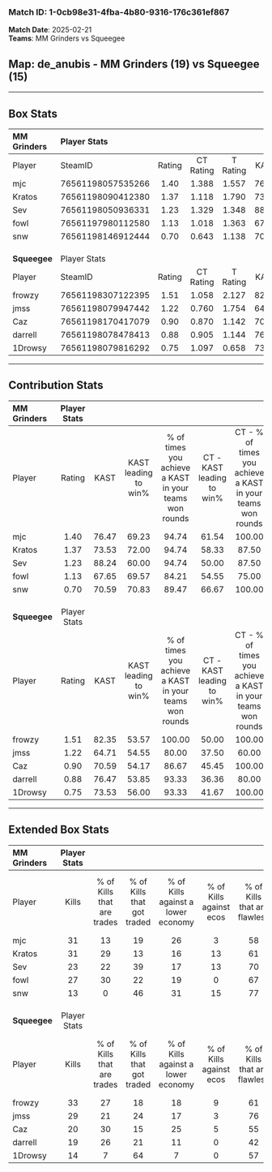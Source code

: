 ### Match ID: 1-0cb98e31-4fba-4b80-9316-176c361ef867  
**Match Date**: 2025-02-21  
**Teams**: MM Grinders vs Squeegee  

## **Map**: de_anubis - MM Grinders (19) vs Squeegee (15)  
---  

## Box Stats  

| **MM Grinders** | Player Stats      |        |           |          |       |       |       |         |        |      |     |
| :- | :- | :-: | :-: | :-: | :-: | :-: | :-: | :-: | :-: | :-: | :-: |
| Player          | SteamID           | Rating | CT Rating | T Rating | KAST  |  ADR  | Kills | Assists | Deaths | K/D  | HS% |
| mjc             | 76561198057535266 |  1.40  |   1.388   |  1.557   | 76.47 | 85.8  |  31   |    6    |   19   | 1.63 | 54  |
| Kratos          | 76561198090412380 |  1.37  |   1.118   |  1.790   | 73.53 | 89.7  |  31   |    8    |   21   | 1.48 | 38  |
| Sev             | 76561198050936331 |  1.23  |   1.329   |  1.348   | 88.24 | 79.9  |  23   |   19    |   24   | 0.96 | 47  |
| fowl            | 76561197980112580 |  1.13  |   1.018   |  1.363   | 67.65 | 74.8  |  27   |    4    |   23   | 1.17 | 29  |
| snw             | 76561198146912444 |  0.70  |   0.643   |  1.138   | 70.59 | 65.5  |  13   |   14    |   29   | 0.45 | 61  |
|                 |                   |        |           |          |       |       |       |         |        |      |     |
|                 |                   |        |           |          |       |       |       |         |        |      |     |
|                 |                   |        |           |          |       |       |       |         |        |      |     |
| **Squeegee**    | Player Stats      |        |           |          |       |       |       |         |        |      |     |
| Player          | SteamID           | Rating | CT Rating | T Rating | KAST  |  ADR  | Kills | Assists | Deaths | K/D  | HS% |
| frowzy          | 76561198307122395 |  1.51  |   1.058   |  2.127   | 82.35 | 105.1 |  33   |   10    |   23   | 1.43 | 24  |
| jmss            | 76561198079947442 |  1.22  |   0.760   |  1.754   | 64.71 | 99.7  |  29   |    3    |   24   | 1.21 | 27  |
| Caz             | 76561198170417079 |  0.90  |   0.870   |  1.142   | 70.59 | 62.7  |  20   |    8    |   26   | 0.77 | 40  |
| darrell         | 76561198078478413 |  0.88  |   0.905   |  1.144   | 76.47 | 55.5  |  19   |    8    |   27   | 0.70 | 73  |
| 1Drowsy         | 76561198079816292 |  0.75  |   1.097   |  0.658   | 73.53 | 59.4  |  14   |    6    |   26   | 0.54 | 57  |
---  

## Contribution Stats  

| **MM Grinders** | Player Stats |       |                      |                                                        |                           |                                                             |                          |                                                            |
| :- | :-: | :-: | :-: | :-: | :-: | :-: | :-: | :-: |
| Player          |    Rating    | KAST  | KAST leading to win% | % of times you achieve a KAST in your teams won rounds | CT - KAST leading to win% | CT - % of times you achieve a KAST in your teams won rounds | T - KAST leading to win% | T - % of times you achieve a KAST in your teams won rounds |
| mjc             |     1.40     | 76.47 |        69.23         |                         94.74                          |           61.54           |                           100.00                            |          76.92           |                           90.91                            |
| Kratos          |     1.37     | 73.53 |        72.00         |                         94.74                          |           58.33           |                            87.50                            |          84.62           |                           100.00                           |
| Sev             |     1.23     | 88.24 |        60.00         |                         94.74                          |           50.00           |                            87.50                            |          68.75           |                           100.00                           |
| fowl            |     1.13     | 67.65 |        69.57         |                         84.21                          |           54.55           |                            75.00                            |          83.33           |                           90.91                            |
| snw             |     0.70     | 70.59 |        70.83         |                         89.47                          |           66.67           |                           100.00                            |          75.00           |                           81.82                            |
|                 |              |       |                      |                                                        |                           |                                                             |                          |                                                            |
|                 |              |       |                      |                                                        |                           |                                                             |                          |                                                            |
|                 |              |       |                      |                                                        |                           |                                                             |                          |                                                            |
| **Squeegee**    | Player Stats |       |                      |                                                        |                           |                                                             |                          |                                                            |
| Player          |    Rating    | KAST  | KAST leading to win% | % of times you achieve a KAST in your teams won rounds | CT - KAST leading to win% | CT - % of times you achieve a KAST in your teams won rounds | T - KAST leading to win% | T - % of times you achieve a KAST in your teams won rounds |
| frowzy          |     1.51     | 82.35 |        53.57         |                         100.00                         |           50.00           |                           100.00                            |          55.56           |                           100.00                           |
| jmss            |     1.22     | 64.71 |        54.55         |                         80.00                          |           37.50           |                            60.00                            |          64.29           |                           90.00                            |
| Caz             |     0.90     | 70.59 |        54.17         |                         86.67                          |           45.45           |                           100.00                            |          61.54           |                           80.00                            |
| darrell         |     0.88     | 76.47 |        53.85         |                         93.33                          |           36.36           |                            80.00                            |          66.67           |                           100.00                           |
| 1Drowsy         |     0.75     | 73.53 |        56.00         |                         93.33                          |           41.67           |                           100.00                            |          69.23           |                           90.00                            |
---  

## Extended Box Stats  

| **MM Grinders** | Player Stats |                            |                            |                                    |                         |                              |                                 |        |                             |                                     |                          |                               |                            |
| :- | :-: | :-: | :-: | :-: | :-: | :-: | :-: | :-: | :-: | :-: | :-: | :-: | :-: |
| Player          |    Kills     | % of Kills that are trades | % of Kills that got traded | % of Kills against a lower economy | % of Kills against ecos | % of Kills that are flawless | % of Kills that are close duels | Deaths | % of Deaths that get traded | % of Deaths against a lower economy | % of Deaths against ecos | % of Deaths that are flawless | % of Deaths that are close |
| mjc             |      31      |             13             |             19             |                 26                 |            3            |              58              |                6                |   19   |             21              |                 11                  |            0             |              53               |             11             |
| Kratos          |      31      |             29             |             13             |                 16                 |           13            |              61              |                6                |   21   |             19              |                 10                  |            0             |              62               |             0              |
| Sev             |      23      |             22             |             39             |                 17                 |           13            |              70              |               13                |   24   |             29              |                 17                  |            4             |              58               |             4              |
| fowl            |      27      |             30             |             22             |                 19                 |            0            |              67              |                7                |   23   |             13              |                 13                  |            4             |              74               |             0              |
| snw             |      13      |             0              |             46             |                 31                 |           15            |              77              |                0                |   29   |             38              |                 14                  |            7             |              48               |             10             |
|                 |              |                            |                            |                                    |                         |                              |                                 |        |                             |                                     |                          |                               |                            |
|                 |              |                            |                            |                                    |                         |                              |                                 |        |                             |                                     |                          |                               |                            |
|                 |              |                            |                            |                                    |                         |                              |                                 |        |                             |                                     |                          |                               |                            |
| **Squeegee**    | Player Stats |                            |                            |                                    |                         |                              |                                 |        |                             |                                     |                          |                               |                            |
| Player          |    Kills     | % of Kills that are trades | % of Kills that got traded | % of Kills against a lower economy | % of Kills against ecos | % of Kills that are flawless | % of Kills that are close duels | Deaths | % of Deaths that get traded | % of Deaths against a lower economy | % of Deaths against ecos | % of Deaths that are flawless | % of Deaths that are close |
| frowzy          |      33      |             27             |             18             |                 18                 |            9            |              61              |                6                |   23   |             17              |                  9                  |            0             |              52               |             4              |
| jmss            |      29      |             21             |             24             |                 17                 |            3            |              76              |                0                |   24   |             17              |                  4                  |            0             |              67               |             17             |
| Caz             |      20      |             30             |             15             |                 25                 |            5            |              55              |               15                |   26   |             27              |                 12                  |            0             |              85               |             0              |
| darrell         |      19      |             26             |             21             |                 11                 |            0            |              42              |                5                |   27   |             33              |                  7                  |            0             |              70               |             4              |
| 1Drowsy         |      14      |             7              |             64             |                 7                  |            0            |              57              |                0                |   26   |             27              |                  8                  |            0             |              50               |             12             |
